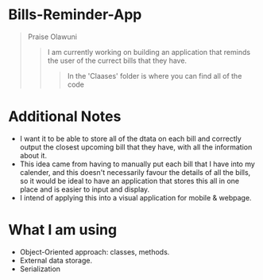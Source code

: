 # Bills-Reminder-App
> Praise Olawuni
>> I am currently working on building an application that reminds the user of the currect bills that they have.
>>> In the 'Claases' folder is where you can find all of the code

# Additional Notes
* I want it to be able to store all of the dtata on each bill and correctly output the closest upcoming bill that they have, with all the information about it.
* This idea came from having to manually put each bill that I have into my calender, and this doesn't necessarily favour the details of all the bills, so it would be ideal to have an application that stores this all in one place and is easier to input and display.
* I intend of applying this into a visual application for mobile & webpage.

# What I am using
* Object-Oriented approach: classes, methods.
* External data storage.
* Serialization
